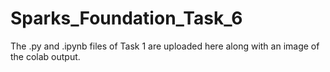 # Sparks_Foundation_Task_6
The .py and .ipynb files of Task 1 are uploaded here along with an image of the colab output.
